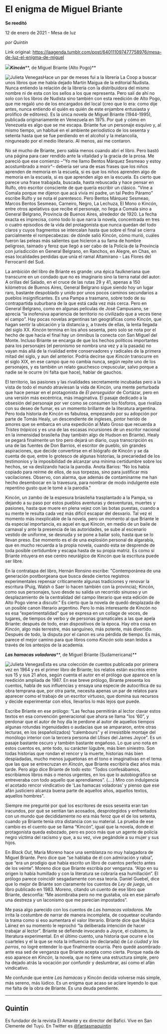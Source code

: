 # El enigma de Miguel Briante

**Se reeditó**

12 de enero de 2021 - Mesa de luz

_por Quintín_

Link original: https://laagenda.tumblr.com/post/640111097477758976/mesa-de-luz-el-enigma-de-miguel

![](https://64.media.tumblr.com/c6004e388df9c4ca9c28d55c4b9a7a5e/79a0db159366f15d-0f/s500x750/0e625b91faa59901beaf293596187aea2d244dcf.png)***Kincón*****, de Miguel Briante (Alto Pogo)**

![Julieta Venegas](https://64.media.tumblr.com/2b6ca922fe46761712a9bb82eff7d3f9/79a0db159366f15d-3d/s250x400/ed2991362eab2cf0aacfdd6d543b1ce13dce9d01.jpg)Hace un
par de meses fui a la librería La Coop a buscar unos libros que me había dejado
Martín Maigua de la editorial Nudista. Nunca entiendo la relación de la
librería con la distribuidora del mismo nombre ni de esta con los sellos a los que
representa. Pero salí de ahí no solo con los libros de Nudista sino también con
esta reedición de Alto Pogo, que me regaló uno de los encargados del local (creo
que lo era: como dije antes, nunca entiendo el quién es quién de este enjambre
entusiasta y prolífico de editores). Es la única novela de Miguel Briante
(1944-1995), publicada originariamente en Venezuela en 1975. Por qué y cómo en
Venezuela es algo que se me escapa. Briante fue un personaje esquivo y, al
mismo tiempo, un habitué en el ambiente periodístico de los sesenta y setenta hasta
que se fue perdiendo en el alcohol y la melancolía, ninguneado por el medio
literario. Al menos, así me contaron. 

No sé
mucho de Briante, pero sabía menos cuando abrí el libro. Pero bastó una página
para caer rendido ante la vitalidad y la gracia de la prosa. Me pareció que ese
comienzo –"Yo me llamo Bentos Márquez Sesmeao y estoy acostumbrado a
morir"– debería ser una de esas frases que los niños aprenden de memoria en
la escuela, si es que los niños aprenden algo de memoria en la escuela, si es
que aprenden algo en la escuela. Es cierto que parece una frase trabajada,
buscada, hasta rebuscada y hace pensar en Rulfo, otro escritor consciente de
que quería escribir un clásico. “Vine a Comala porque me dijeron que acá
vivía mi padre, un tal Pedro Páramo” escribe Rulfo y se nota el
parentesco. Pero Bentos Márquez Sesmeao, Marcos Bentos Sesmeao, Carneiro,
Negro, La Lechuza, El Mono o Kincón, entre otros apelativos que recibe el
personaje, no llega a Comala sino a General Belgrano, Provincia de Buenos
Aires, alrededor de 1920. La fecha exacta es imprecisa, como todo lo que narra
la novela, concentrada en tres o cuatro episodios de la vida del protagonista que
nunca quedan del todo claros y cuyos fragmentos se intercalan hasta que sobre
el final se cierra parcialmente el rompecabezas: de dónde salió Kincón, cómo
murió, cuáles fueron las peleas más salientes que hicieron a su fama de hombre
peligroso, taimado y feroz que llegó a ser cabo de la Policía de la Provincia
con jurisdicción en General Belgrano, en Ranchos, en Alegre, en Chas, en esas
localidades perdidas que unía el ramal Altamirano - Las Flores del Ferrocarril
del Sud. 

La
ambición del libro de Briante es grande: una épica faulkneriana que transcurre
en un condado que no es imaginario sino la tierra natal del autor. A orillas
del Salado, en el cruce de las rutas 29 y 41, apenas a 150 kilómetros de Buenos
Aires, General Belgrano sigue siendo hoy un lugar raro, bastante despoblado y
unido por unos pocos caminos secundarios a pueblos insignificantes. Es una Pampa
a trasmano, sobre todo de su contrapartida suburbana de la que está cada vez más
cerca. Pero en General Belgrano, como en algunas películas de José Campusano, se
aprecia “la inofensiva apariencia de territorio no civilizado que a veces
tiene el campo”. Hay pocas novelas argentinas tan geográficas como Kincón,
que hagan sentir la ubicación y la distancia y, a través de ellas, la lenta
llegada del siglo XX. *Kincón* termina
en los años sesenta, pero solo se nota por el hecho de que hacia el final hay
un ómnibus la conecta con San Miguel del Monte. Incluso Briante se encarga de
que los hechos políticos importantes para los personajes (el peronismo se
nombra una vez y a la pasada) no vayan más allá de la rivalidad entre
conservadores y radicales de la primera mitad del siglo, y aun del anterior. Podría
decirse que *Kincón* transcurre en el
siglo XIX, en ese campo que no cambia nunca, según repite uno de los
personajes, y es también un relato gauchesco crepuscular, salvo porque a nadie
se le ocurre (ni falta que hace), hablar de gauchos. 

El
territorio, las pasiones y las rivalidades secretamente incubadas pero a la
vista de todo el mundo atraviesan la vida de Kincón, una mente perturbada que
hace pensar en el protagonista de *El
perseguidor* de Cortázar, pero en una versión más excéntrica, más
imaginativa. El pasaje dedicado a la obsesión del personaje por ver como se
consumen los fósforos, que rivaliza con su deseo de fumar, es un momento
brillante de la literatura argentina. Pero toda historia de Kincón es fabulosa,
empezando por su adopción por parte de Tomás Healy, un descendiente de ingleses,
pintor herido de amores que se embarca en una expedición al Mato Groso que
recuerda a *Tristes trópicos* y es una
de las escasas incursiones de un escritor nacional en la inmensidad brasileña
(hay también algo de Hudson en Briante). Healy se pegará finalmente un tiro
pero dejará un diario, cuya transcripción es una de las fuentes de Don Barrios,
el escritor de pueblo, sin grandes aspiraciones, que decide convertirse en el
biógrafo de Kincón y se da cuenta de que, entre lo grotesco de algunas
historias, la precariedad de los testimonios y la imposibilidad de alcanzar una
mínima certidumbre sobre los hechos, se va deslizando hacia la parodia. Anota
Barios: “No los había copiado para reírme de ellos, de sus torpezas, sino
para justificar mis vacilaciones. Observo, con alarma, que además de
contaminarme me han hecho desembocar en la travesura, para nombrar de modo indulgente
este repentino gusto que le tomé a la parodia." 

Kincón, un
zambo de la espesura briasileña trasplantado a la Pampa, va dejando a su paso
por estos pueblos aventuras y desventuras, muertes y pasiones, hasta que muere
en plena vejez con las botas puestas, cuando a su mente le resulta cada vez más
difícil escapar del desvarío. Tal vez el momento más inexplicable de la novela,
pero un momento al que Briante le da especial importancia, es aquel en que Kincón,
en medio de un baile de carnaval y ante la presencia de las autoridades, se
sube al escenario vestido de uniforme, se desnuda y se pone a bailar solo,
hasta que se lo llevan preso. Ese momento es el de una explosión personal de
algarabía, que en mucho recuerda a la propia novela, cuando esta se desprende
de toda posible certidumbre y escapa hasta de su propia matriz. Es como si
Briante intuyera en ese centro neurálgico de Kincón que la escritura puede ser
libre.   

En la
contratapa del libro, Hernán Ronsino escribe: "Contemporánea de una
generación postborgeana que busca desde ciertos registros experimentales
repensar críticamente algunas tradiciones y renovar la escritura (Puig, Walsh o
Saer lo hacen también con la provincia); Kincón, como sus personajes, tuvo
desde su salida un recorrido sinuoso y un desplazamiento de la centralidad del
campo literario que esta edición de Alto Pogo viene a discutir.” Es cierto
que la novela de quedó desplazada de un posible canon literario argentino. Pero
lo más interesante de Kincón no es esa “experimentalidad” que se
expresa en un collage de voces, de lugares, de tiempos de verbo y de personas
gramaticales a las que apela Briante: después de todo, eran dispositivos de la
época. Hay otra cosa en *Kincón*, algo
más terrestre, más sanguíneo, más potente, más divertido. Después de todo, la
disputa por el canon es una pérdida de tiempo. Es más, parece el mejor camino
para que libros como *Kincón* solo sean
leídos a través de los anteojos de la academia. 

***Las
hamacas voladoras*****,
de Miguel Briante (Sudamericana)**

![Julieta Venegas](https://64.media.tumblr.com/b52c5c0e263563ab7e8529d740596bc2/79a0db159366f15d-94/s250x400/62af30db80be51aab21c888a43c219c2755be508.jpg)Esta es
una colección de cuentos publicada por primera vez en 1964 y es el primer libro
de Briante; los relatos están escritos entre sus 15 y sus 21 años, según cuenta
el autor en el prólogo que aparece en la reedición ampliada de 1987. En ese
breve prólogo, Birante presenta los cuentos, habla de sus influencias y ensaya
una especie de autocrítica de su obra temprana que, por otra parte, necesita
apenas un par de relatos para aparecer como el trabajo de un escritor virtuoso,
que domina sus recursos y decide experimentar con ellos, llevarlos lo más lejos
que puede. 

Escribe
Briante en ese prólogo: “Las fechas permitirán al lector clavar estos
textos en esa convención generacional que ahora se llama "los ‘60”, y
perdonar que el autor de hoy día le perdone al autor de aquellos tiempos
algunas rotundas ingenuidades o audacias que se ampararon, entre otras
lecturas, en los (españolizados) “calembours” y el irresistible
montaje del monólogo interior con la tercera persona del *Ulises* del James Joyce". Es un pasaje bastante oscuro y
también bastante engañoso. Lo que uno nota en estos cuentos es, ante todo, su
carácter lúgubre, más bien siniestro. Son todas historias que rondan el rencor
y la muerte, historias más bien despiadadas, mucho menos juguetonas en el tono
e imaginativas en el tema que las que se entrecruzan en *Kincón*, que Briante escribiría diez años más tarde. Pero algo dice
Briante de todo esto: “Todos confesábamos, escribíamos libros más o menos
urgentes, en los que lo autobiográfico se entreveraba con todo aquello que
aprendíamos”. (….) Miro con indulgencia el acotado rencor vindicativo de
'Las hamacas voladoras’ y pienso que ese afán justiciero alcanza buena parte de
aquellos años, aquellos textos, aquellos hombres". 

Siempre me
pregunté por qué los escritores de esos sesenta eran tan iracundos, por qué se
sentían tan acosados, desprotegidos y enfrentados con un mundo que decididamente
no era más feroz que el de los setenta, cuando ya Briante tenía otra distancia
con su material. La prueba de ese cambio es el cuento que se llama
“Kincón”, igual que la novela, donde el protagonista queda esbozado,
pero es poco más que un agente de policía negro víctima del racismo y que, a su
vez, vive pegándole a su mujer y sus hijos. 

En *Black Out*, María Moreno hace una
semblanza no muy halagadora de Miguel Briante. Pero dice que “se hablaba
de él con admiración y rabia”, que “era un prodigio que había escrito
un libro de cuentos perfecto antes de los veinte”. Moreno dice que Briante
escribía por venganza. “Algo en su origen lo había humillado y con la
literatura se cobraría esa humillación”. El prólogo parece coincidir
sesgadamente con esa teoría. Daniel Guebel, dice que lo mejor de Briante son
claramente los cuentos de *Ley de juego*,
un libro publicado en 1983. Moreno, citando un cuento de ese libro que Briante,
desconfía: “Me asombraba pero no me gustaba, oía en ese párrafo una
destreza y un laconismo que me parecían impostados”. 

Me pasa
algo parecido con los cuentos de *Las
hamacas voladoras*. Me irrita la costumbre de narrar de manera incompleta,
de coquetear ocultando la trama como si eso aumentara el valor literario.
Briante dice que Mujica Láinez en su momento le reprochó “la deliberada
intención de hacer trabajar al lector”. Briante se defiende invocando a
Joyce, el cubismo, la literatura experimental. En el último cuento, una
historia que ocurre e los cuarteles y el la que se nota la influencia (no
declarada) de *La ciudad y los perros*,
no logré entender lo que finalmente ocurría. Pero quedé asombrado ante esa sed
de venganza que Briante acepta como cierta. Porque nada de eso aparece en *Kincón*, la novela, que no tiene una
estructura simple, pero ha dejado atrás la vocación por confundir y deslumbrar,
así como el afán vindicativo. 

Me
confunde que entre *Las hamacas* y Kincón
decida volverse más simple, más sereno, más lúdico. Es un enigma que acaso se
aclare leyendo lo que me falta de la obra de Briante. Es una deuda pendiente. 



---

Quintín
-------

 Es fundador de la revista El Amante y ex director del Bafici. Vive en San Clemente del Tuyú. En Twitter es [@fantasmaquintin](https://twitter.com/fantasmaquintin) 

